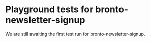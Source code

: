 # Playground tests for bronto-newsletter-signup
We are still awaiting the first test run for bronto-newsletter-signup.
